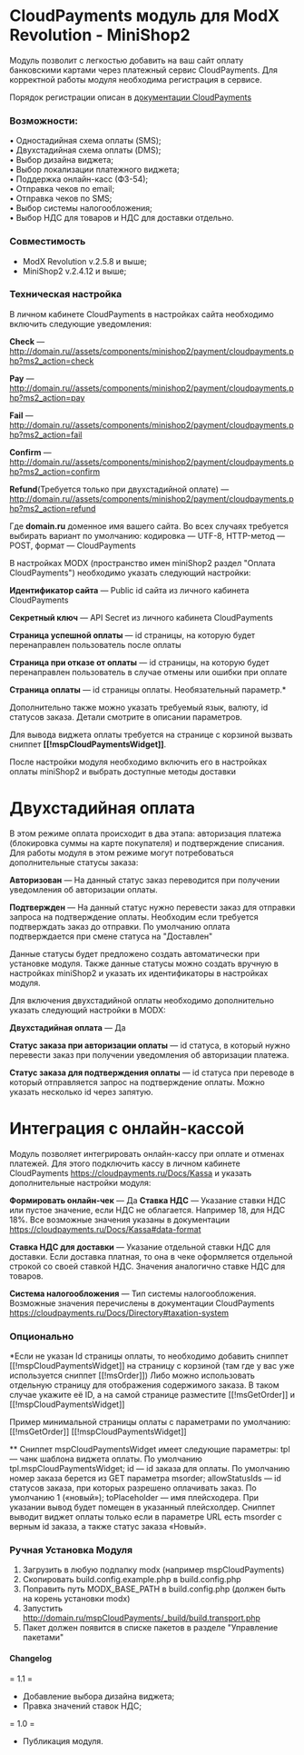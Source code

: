 # CloudPayments модуль для ModX Revolution - MiniShop2
Модуль позволит с легкостью добавить на ваш сайт оплату банковскими картами через платежный сервис CloudPayments. 
Для корректной работы модуля необходима регистрация в сервисе.

Порядок регистрации описан в [документации CloudPayments](https://cloudpayments.ru/Docs/Connect)

### Возможности:  
• Одностадийная схема оплаты (SMS);  
• Двухстадийная схема оплаты (DMS);  
• Выбор дизайна виджета;  
• Выбор локализации платежного виджета;     
• Поддержка онлайн-касс (ФЗ-54);  
• Отправка чеков по email;  
• Отправка чеков по SMS;  
• Выбор системы налогообложения;  
• Выбор НДС для товаров и НДС для доставки отдельно.  

### Совместимость

* ModX Revolution v.2.5.8 и выше;  
* MiniShop2 v.2.4.12 и выше; 

### Техническая настройка

В личном кабинете CloudPayments в настройках сайта необходимо включить следующие уведомления:

**Сheck** — http://domain.ru//assets/components/minishop2/payment/cloudpayments.php?ms2_action=check

**Pay** — http://domain.ru//assets/components/minishop2/payment/cloudpayments.php?ms2_action=pay

**Fail** — http://domain.ru//assets/components/minishop2/payment/cloudpayments.php?ms2_action=fail

**Confirm** — http://domain.ru//assets/components/minishop2/payment/cloudpayments.php?ms2_action=confirm

**Refund**(Требуется только при двухстадийной оплате) — http://domain.ru//assets/components/minishop2/payment/cloudpayments.php?ms2_action=refund

Где **domain.ru** доменное имя вашего сайта. Во всех случаях требуется выбирать вариант по умолчанию: кодировка — UTF-8, HTTP-метод — POST, формат — CloudPayments

В настройках MODX (пространство имен miniShop2 раздел "Оплата CloudPayments") необходимо указать следующий настройки:

**Идентификатор сайта** — Public id сайта из личного кабинета CloudPayments

**Секретный ключ** — API Secret из личного кабинета CloudPayments

**Страница успешной оплаты** — id страницы, на которую будет перенаправлен пользователь после оплаты

**Страница при отказе от оплаты** — id страницы, на которую будет перенаправлен пользователь в случае отмены или ошибки при оплате

**Страница оплаты** — id страницы оплаты. Необязательный параметр.*

Дополнительно также можно указать требуемый язык, валюту, id статусов заказа. Детали смотрите в описании параметров.

Для вывода виджета оплаты требуется на странице с корзиной вызвать сниппет **[[!mspCloudPaymentsWidget]]**.

После настройки модуля необходимо включить его в настройках оплаты miniShop2 и выбрать доступные методы доставки

# Двухстадийная оплата
В этом режиме оплата происходит в два этапа: авторизация платежа (блокировка суммы на карте покупателя) и подтверждение списания. Для работы модуля в этом режиме могут потребоваться дополнительные статусы заказа:

**Авторизован** — На данный статус заказ переводится при получении уведомления об авторизации оплаты.

**Подтвержден** — На данный статус нужно перевести заказ для отправки запроса на подтверждение оплаты. Необходим если требуется подтверждать заказ до отправки. По умолчанию оплата подтверждается при смене статуса на "Доставлен"

Данные статусы будет предложено создать автоматически при установке модуля. Также данные статусы можно создать вручную в настройках miniShop2 и указать их идентификаторы в настройках модуля.

Для включения двухстадийной оплаты необходимо дополнительно указать следующий настройки в MODX:

**Двухстадийная оплата** — Да

**Статус заказа при авторизации оплаты** — id статуса, в который нужно перевести заказ при получении уведомления об авторизации платежа.

**Статус заказа для подтверждения оплаты** — id статуса при переводе в который отправляется запрос на подтверждение оплаты. Можно указать несколько id через запятую.

# Интеграция с онлайн-кассой
Модуль позволяет интегрировать онлайн-кассу при оплате и отменах платежей. Для этого подключить кассу в личном кабинете CloudPayments https://cloudpayments.ru/Docs/Kassa и указать дополнительные настройки модуля:

**Формировать онлайн-чек** — Да
**Ставка НДС** — Указание ставки НДС или пустое значение, если НДС не облагается. Например 18, для НДС 18%. Все возможные значения указаны в документации https://cloudpayments.ru/Docs/Kassa#data-format

**Ставка НДС для доставки** — Указание отдельной ставки НДС для доставки. Если доставка платная, то она в чеке оформляется отдельной строкой со своей ставкой НДС. Значения аналогично ставке НДС для товаров.

**Система налогообложения** — Тип системы налогообложения. Возможные значения перечислены в документации CloudPayments https://cloudpayments.ru/Docs/Directory#taxation-system

### Опционально

*Если не указан Id страницы оплаты, то необходимо добавить сниппет [[!mspCloudPaymentsWidget]] на страницу с корзиной (там где у вас уже используется сниппет [[!msOrder]])
Либо можно использовать отдельную страницу для отображения содержимого заказа. В таком случае укажите её ID, а на самой странице разместите [[!msGetOrder]] и [[!mspCloudPaymentsWidget]]

Пример минимальной страницы оплаты с параметрами по умолчанию:
[[!msGetOrder]]
[[!mspCloudPaymentsWidget]]


** Сниппет mspCloudPaymentsWidget имеет следующие параметры:
tpl — чанк шаблона виджета оплаты. По умолчанию tpl.mspCloudPaymentsWidget;
id — id заказа для оплаты. По умолчанию номер заказа берется из GET параметра msorder;
allowStatusIds — id статусов заказа, при которых разрешено оплачивать заказ. По умолчанию 1 («новый»);
toPlaceholder — имя плейсходера. При указании вывод будет помещен в указанный плейсхолдер.
Сниппет выводит виджет оплаты только если в параметре URL есть msorder с верным id заказа, а также статус заказа «Новый».

### Ручная Установка Модуля
1. Загрузить в любую подпапку modx (например mspCloudPayments)
2. Скопировать build.config.example.php в build.config.php
3. Поправить путь MODX_BASE_PATH в build.config.php (должен быть на корень установки modx)
4. Запустить http://domain.ru/mspCloudPayments/_build/build.transport.php
5. Пакет должен появится в списке пакетов в разделе "Управление пакетами"  

#### Changelog

= 1.1 = 
* Добавление выбора дизайна виджета;  
* Правка значений ставок НДС;

= 1.0 =
* Публикация модуля.